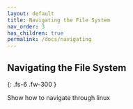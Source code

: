 ```yaml
---
layout: default
title: Navigating the File System
nav_order: 3
has_children: true
permalink: /docs/navigating
---
```


## Navigating the File System
{: .fs-6 .fw-300 }

Show how to navigate through linux
